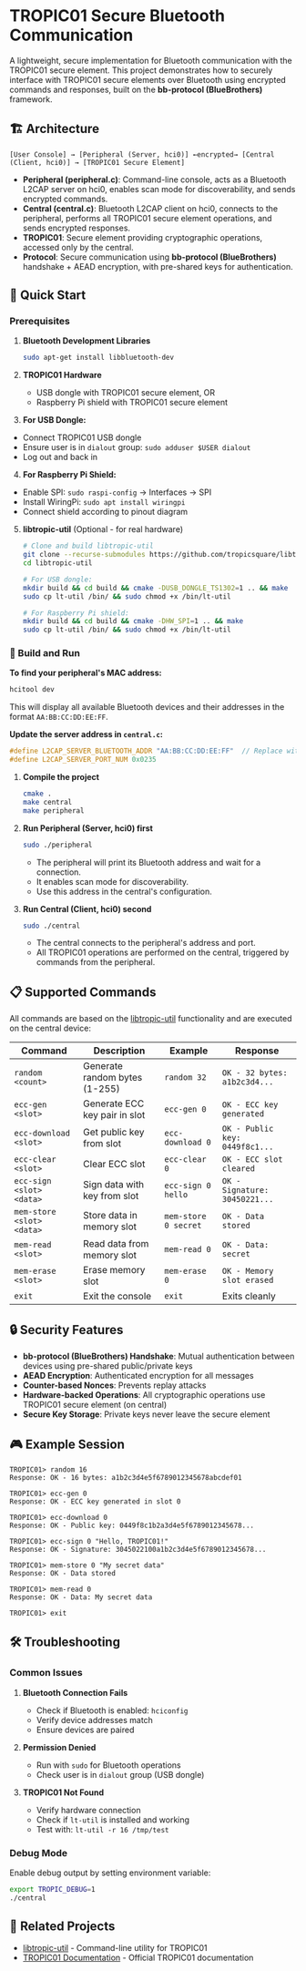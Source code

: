 # TROPIC01 Secure Bluetooth Communication

A lightweight, secure implementation for Bluetooth communication with the TROPIC01 secure element. This project demonstrates how to securely interface with TROPIC01 secure elements over Bluetooth using encrypted commands and responses, built on the **bb-protocol (BlueBrothers)** framework.

## 🏗️ Architecture

```
[User Console] → [Peripheral (Server, hci0)] ←encrypted→ [Central (Client, hci0)] → [TROPIC01 Secure Element]
```

- **Peripheral (peripheral.c)**: Command-line console, acts as a Bluetooth L2CAP server on hci0, enables scan mode for discoverability, and sends encrypted commands.
- **Central (central.c)**: Bluetooth L2CAP client on hci0, connects to the peripheral, performs all TROPIC01 secure element operations, and sends encrypted responses.
- **TROPIC01**: Secure element providing cryptographic operations, accessed only by the central.
- **Protocol**: Secure communication using **bb-protocol (BlueBrothers)** handshake + AEAD encryption, with pre-shared keys for authentication.

## 🚀 Quick Start

### Prerequisites

1. **Bluetooth Development Libraries**
   ```bash
   sudo apt-get install libbluetooth-dev
   ```

2. **TROPIC01 Hardware**
   - USB dongle with TROPIC01 secure element, OR
   - Raspberry Pi shield with TROPIC01 secure element

3. **For USB Dongle:**
- Connect TROPIC01 USB dongle
- Ensure user is in `dialout` group: `sudo adduser $USER dialout`
- Log out and back in

4. **For Raspberry Pi Shield:**
- Enable SPI: `sudo raspi-config` → Interfaces → SPI
- Install WiringPi: `sudo apt install wiringpi`
- Connect shield according to pinout diagram

5. **libtropic-util** (Optional - for real hardware)
   ```bash
   # Clone and build libtropic-util
   git clone --recurse-submodules https://github.com/tropicsquare/libtropic-util
   cd libtropic-util
   
   # For USB dongle:
   mkdir build && cd build && cmake -DUSB_DONGLE_TS1302=1 .. && make
   sudo cp lt-util /bin/ && sudo chmod +x /bin/lt-util
   
   # For Raspberry Pi shield:
   mkdir build && cd build && cmake -DHW_SPI=1 .. && make
   sudo cp lt-util /bin/ && sudo chmod +x /bin/lt-util
   ```

### 🔧 Build and Run

**To find your peripheral's MAC address:**

```bash
hcitool dev
```
This will display all available Bluetooth devices and their addresses in the format `AA:BB:CC:DD:EE:FF`.

**Update the server address in `central.c`:**

```c
#define L2CAP_SERVER_BLUETOOTH_ADDR "AA:BB:CC:DD:EE:FF"  // Replace with your peripheral's address
#define L2CAP_SERVER_PORT_NUM 0x0235
```

1. **Compile the project**
   ```bash
   cmake .
   make central
   make peripheral
   ```

2. **Run Peripheral (Server, hci0) first**
   ```bash
   sudo ./peripheral
   ```
   - The peripheral will print its Bluetooth address and wait for a connection.
   - It enables scan mode for discoverability.
   - Use this address in the central's configuration.

3. **Run Central (Client, hci0) second**
   ```bash
   sudo ./central
   ```
   - The central connects to the peripheral's address and port.
   - All TROPIC01 operations are performed on the central, triggered by commands from the peripheral.

## 📋 Supported Commands

All commands are based on the [libtropic-util](https://github.com/tropicsquare/libtropic-util) functionality and are executed on the central device:

| Command | Description | Example | Response |
|---------|-------------|---------|----------|
| `random <count>` | Generate random bytes (1-255) | `random 32` | `OK - 32 bytes: a1b2c3d4...` |
| `ecc-gen <slot>` | Generate ECC key pair in slot | `ecc-gen 0` | `OK - ECC key generated` |
| `ecc-download <slot>` | Get public key from slot | `ecc-download 0` | `OK - Public key: 0449f8c1...` |
| `ecc-clear <slot>` | Clear ECC slot | `ecc-clear 0` | `OK - ECC slot cleared` |
| `ecc-sign <slot> <data>` | Sign data with key from slot | `ecc-sign 0 hello` | `OK - Signature: 30450221...` |
| `mem-store <slot> <data>` | Store data in memory slot | `mem-store 0 secret` | `OK - Data stored` |
| `mem-read <slot>` | Read data from memory slot | `mem-read 0` | `OK - Data: secret` |
| `mem-erase <slot>` | Erase memory slot | `mem-erase 0` | `OK - Memory slot erased` |
| `exit` | Exit the console | `exit` | Exits cleanly |

## 🔒 Security Features

- **bb-protocol (BlueBrothers) Handshake**: Mutual authentication between devices using pre-shared public/private keys
- **AEAD Encryption**: Authenticated encryption for all messages
- **Counter-based Nonces**: Prevents replay attacks
- **Hardware-backed Operations**: All cryptographic operations use TROPIC01 secure element (on central)
- **Secure Key Storage**: Private keys never leave the secure element

## 🎮 Example Session

```
TROPIC01> random 16
Response: OK - 16 bytes: a1b2c3d4e5f6789012345678abcdef01

TROPIC01> ecc-gen 0
Response: OK - ECC key generated in slot 0

TROPIC01> ecc-download 0
Response: OK - Public key: 0449f8c1b2a3d4e5f6789012345678...

TROPIC01> ecc-sign 0 "Hello, TROPIC01!"
Response: OK - Signature: 3045022100a1b2c3d4e5f6789012345678...

TROPIC01> mem-store 0 "My secret data"
Response: OK - Data stored

TROPIC01> mem-read 0
Response: OK - Data: My secret data

TROPIC01> exit
```

## 🛠️ Troubleshooting

### Common Issues

1. **Bluetooth Connection Fails**
   - Check if Bluetooth is enabled: `hciconfig`
   - Verify device addresses match
   - Ensure devices are paired

2. **Permission Denied**
   - Run with `sudo` for Bluetooth operations
   - Check user is in `dialout` group (USB dongle)

3. **TROPIC01 Not Found**
   - Verify hardware connection
   - Check if `lt-util` is installed and working
   - Test with: `lt-util -r 16 /tmp/test`

### Debug Mode

Enable debug output by setting environment variable:
```bash
export TROPIC_DEBUG=1
./central
```

## 🔗 Related Projects

- [libtropic-util](https://github.com/tropicsquare/libtropic-util) - Command-line utility for TROPIC01
- [TROPIC01 Documentation](https://tropicsquare.com) - Official TROPIC01 documentation 